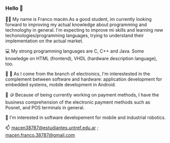 ### Hello 👋

🧑‍🎓 My name is Franco macén.As a good student, im currently looking forward to improving my actual knowledge about programming and technologhy in general. I'm expecting to improve mi skills and learning new techonologies/programming languages, trying to understand their implementation on the actual market.

💻 My strong programming languages are C, C++ and Java. Some knowledge on HTML (frontend), VHDL (hardware description language), too.

🧔 📱 As I come from the branch of electronics, I'm interestested in the complement between software and hardware: application development for embedded systems, mobile development in Android.

🏦 🪙 Because of being currently working on payment methods, I have the business comprehension of the electronic payment methods such as Posnet, and POS terminals in general.

🤖 I'm interested in software developement for mobile and industrial robotics.

📫 macen38787@estudiantes.untref.edu.ar   ; macen.franco.38787@gmail.com
